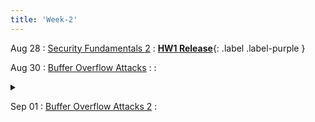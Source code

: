 ```yaml
---
title: 'Week-2'
---
```



Aug 28
: [Security Fundamentals 2]()
  :  [**HW1 Release**](https://purdue.brightspace.com/d2l/le/content/832199/viewContent/14099764/View){: .label .label-purple }



Aug 30
: [Buffer Overflow Attacks]()
  : 
  : <details title="recommended readings" class="my"><summary><i class="icon fas fa-book-reader "></i></summary><span class="fs-2">Read: <a href=http://phrack.org/issues/49/14.html#article>Smashing the Stack for Fun and Profit by Aleph One</a>; Optional: 0×300-0×320 from Hacking book. 0×200-0×270 if you don't have a strong C background.</span></details>

Sep 01
: [Buffer Overflow Attacks 2]() 
  :  
